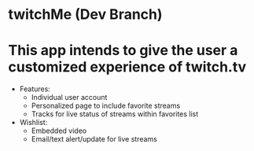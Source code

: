 # twitchMe (Dev Branch)
# This app intends to give the user a customized experience of twitch.tv
* Features:
  - Individual user account
  - Personalized page to include favorite streams
  - Tracks for live status of streams within favorites list
* Wishlist:
  - Embedded video
  - Email/text alert/update for live streams
